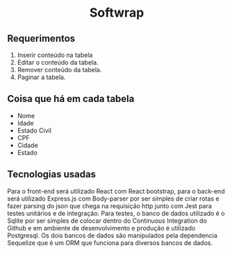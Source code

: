 <h1 align="center">Softwrap</h1>

## Requerimentos
1. Inserir conteúdo na tabela
2. Editar o conteúdo da tabela.
3. Remover conteúdo da tabela.
4. Paginar a tabela.

## Coisa que há em cada tabela
- Nome
- Idade
- Estado Civil
- CPF
- Cidade
- Estado

## Tecnologias usadas
Para o front-end será utilizado React com React bootstrap, para o back-end será utilizado Express.js com Body-parser por ser simples de criar rotas e fazer parsing do json que chega na requisição http junto com Jest para testes unitários e de integração. Para testes, o banco de dados utilizado é o Sqlite por ser simples de colocar dentro do Continuous Integration do Github e em ambiente de desenvolvimento e produção é utilizado Postgresql. Os dois bancos de dados são manipulados pela dependencia Sequelize que é um ORM que funciona para diversos bancos de dados. 

